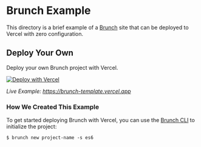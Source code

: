 # Brunch Example

This directory is a brief example of a [Brunch](https://brunch.io/) site that can be deployed to Vercel with zero configuration.

## Deploy Your Own

Deploy your own Brunch project with Vercel.

[![Deploy with Vercel](https://vercel.com/button)](https://vercel.com/new/clone?repository-url=https://github.com/khulnasoft-lab/khulnasoft/tree/main/examples/brunch&template=brunch)

_Live Example: https://brunch-template.vercel.app_

### How We Created This Example

To get started deploying Brunch with Vercel, you can use the [Brunch CLI](https://brunch.io/docs/commands) to initialize the project:

```shell
$ brunch new project-name -s es6
```
